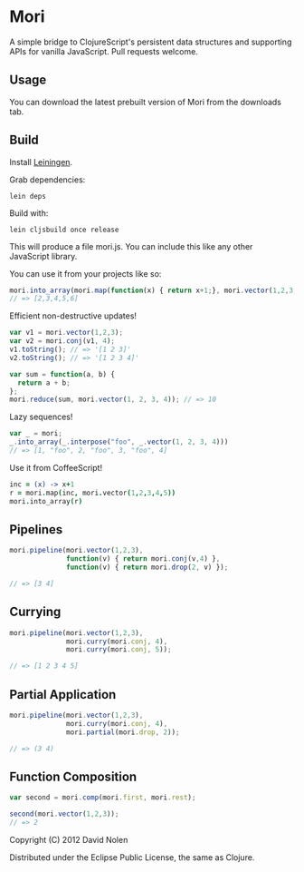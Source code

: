 Mori
====

A simple bridge to ClojureScript's persistent data structures and supporting APIs for vanilla JavaScript. Pull requests welcome.

Usage
----

You can download the latest prebuilt version of Mori from the downloads tab.

Build
----

Install [Leiningen](https://github.com/technomancy/leiningen).

Grab dependencies:

```shell
lein deps
```

Build with:

```shell
lein cljsbuild once release
```

This will produce a file mori.js. You can include this like any other JavaScript library.

You can use it from your projects like so:

```javascript
mori.into_array(mori.map(function(x) { return x+1;}, mori.vector(1,2,3,4,5)));
// => [2,3,4,5,6]
```

Efficient non-destructive updates!

```javascript
var v1 = mori.vector(1,2,3);
var v2 = mori.conj(v1, 4);
v1.toString(); // => '[1 2 3]'
v2.toString(); // => '[1 2 3 4]'
```

```javascript
var sum = function(a, b) {
  return a + b;
};
mori.reduce(sum, mori.vector(1, 2, 3, 4)); // => 10
```

Lazy sequences!

```javascript
var _ = mori;
_.into_array(_.interpose("foo", _.vector(1, 2, 3, 4)))
// => [1, "foo", 2, "foo", 3, "foo", 4]
```

Use it from CoffeeScript!

```coffeescript
inc = (x) -> x+1  
r = mori.map(inc, mori.vector(1,2,3,4,5))
mori.into_array(r)
```

## Pipelines

```javascript
mori.pipeline(mori.vector(1,2,3),
              function(v) { return mori.conj(v,4) },
              function(v) { return mori.drop(2, v) });

// => [3 4]
```

## Currying

```javascript
mori.pipeline(mori.vector(1,2,3),
              mori.curry(mori.conj, 4),
              mori.curry(mori.conj, 5));

// => [1 2 3 4 5]
```

## Partial Application

```javascript
mori.pipeline(mori.vector(1,2,3),
              mori.curry(mori.conj, 4),
              mori.partial(mori.drop, 2));

// => (3 4)
```

## Function Composition

```javascript
var second = mori.comp(mori.first, mori.rest);

second(mori.vector(1,2,3));
// => 2
```

Copyright (C) 2012 David Nolen

Distributed under the Eclipse Public License, the same as Clojure.
